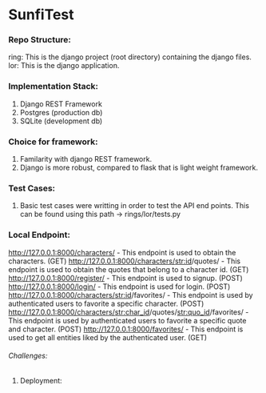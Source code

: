 # SunfiTest


### Repo Structure:
ring: This is the django project (root directory) containing the django files.
lor: This is the django application.


### Implementation Stack:
1) Django REST Framework
2) Postgres (production db)
3) SQLite (development db)

### Choice for framework:
1) Familarity with django REST framework.
2) Django is more robust, compared to flask that is light weight framework.

### Test Cases:
1) Basic test cases were writting in order to test the API end points. This can be found using this path ->  rings/lor/tests.py

### Local Endpoint:

http://127.0.0.1:8000/characters/ - This endpoint is used to obtain the characters. (GET)
http://127.0.0.1:8000/characters/<str:id>/quotes/ -  This endpoint is used to obtain the quotes that belong to a character id. (GET)
http://127.0.0.1:8000/register/ - This endpoint is used to signup. (POST)
http://127.0.0.1:8000/login/ -  This endpoint is used for login. (POST)
http://127.0.0.1:8000/characters/<str:id>/favorites/ - This endpoint is used by authenticated users to favorite a specific character. (POST)
http://127.0.0.1:8000/characters/<str:char_id>/quotes/<str:quo_id>/favorites/ -  This endpoint is used by authenticated users to favorite a specific quote and character. (POST)
http://127.0.0.1:8000/favorites/ - This endpoint is used to get all entities liked by the authenticated user. (GET)

###### Challenges:
1) Deployment: 



